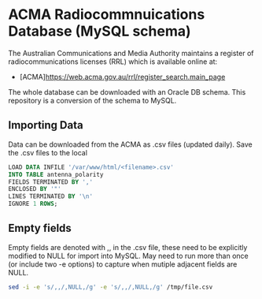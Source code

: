 # ACMA Radiocommnuications Database (MySQL schema)

The Australian Communications and Media Authority maintains a register of radiocommunications licenses (RRL) which is available online at:
- [ACMA]https://web.acma.gov.au/rrl/register_search.main_page

The whole database can be downloaded with an Oracle DB schema. This repository is a conversion of the schema to MySQL.


## Importing Data
Data can be downloaded from the ACMA as .csv files (updated daily). Save the .csv files to the local 


```sql
LOAD DATA INFILE '/var/www/html/<filename>.csv'
INTO TABLE antenna_polarity
FIELDS TERMINATED BY ','
ENCLOSED BY '"'
LINES TERMINATED BY '\n'
IGNORE 1 ROWS;
```

## Empty fields
Empty fields are denoted with ,, in the .csv file, these need to be explicitly modified to NULL for import into MySQL. May need to run more than once (or include two -e options) to capture when mutiple adjacent fields are NULL.

```bash
sed -i -e 's/,,/,NULL,/g' -e 's/,,/,NULL,/g' /tmp/file.csv
```
